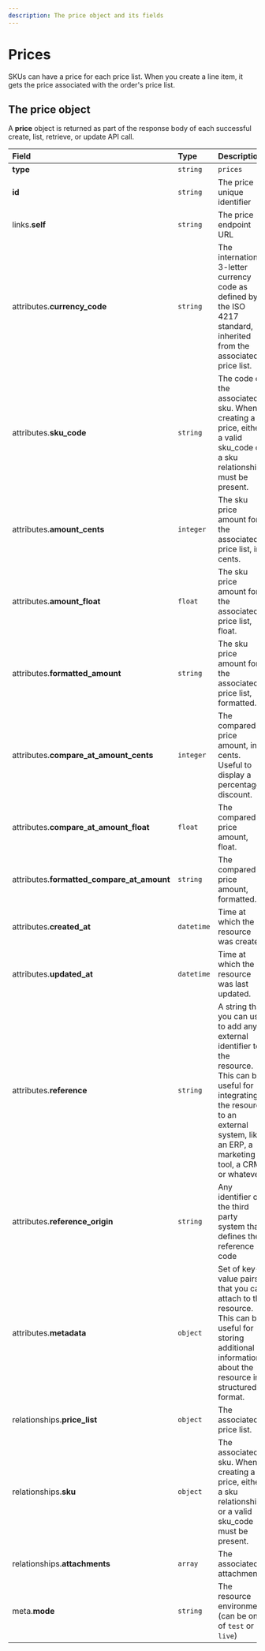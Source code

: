 ```yaml
---
description: The price object and its fields
---
```


# Prices

SKUs can have a price for each price list. When you create a line item, it gets the price associated with the order's price list.

## The price object

A **price** object is returned as part of the response body of each successful create, list, retrieve, or update API call.

| Field | Type | Description |
| :--- | :--- | :--- |
| **type** | `string` | `prices` |
| **id** | `string` | The price unique identifier |
| links.**self** | `string` | The price endpoint URL |
| attributes.**currency\_code** | `string` | The international 3-letter currency code as defined by the ISO 4217 standard, inherited from the associated price list. |
| attributes.**sku\_code** | `string` | The code of the associated sku. When creating a price, either a valid sku\_code or a sku relationship must be present. |
| attributes.**amount\_cents** | `integer` | The sku price amount for the associated price list, in cents. |
| attributes.**amount\_float** | `float` | The sku price amount for the associated price list, float. |
| attributes.**formatted\_amount** | `string` | The sku price amount for the associated price list, formatted. |
| attributes.**compare\_at\_amount\_cents** | `integer` | The compared price amount, in cents. Useful to display a percentage discount. |
| attributes.**compare\_at\_amount\_float** | `float` | The compared price amount, float. |
| attributes.**formatted\_compare\_at\_amount** | `string` | The compared price amount, formatted. |
| attributes.**created\_at** | `datetime` | Time at which the resource was created. |
| attributes.**updated\_at** | `datetime` | Time at which the resource was last updated. |
| attributes.**reference** | `string` | A string that you can use to add any external identifier to the resource. This can be useful for integrating the resource to an external system, like an ERP, a marketing tool, a CRM, or whatever. |
| attributes.**reference\_origin** | `string` | Any identifier of the third party system that defines the reference code |
| attributes.**metadata** | `object` | Set of key-value pairs that you can attach to the resource. This can be useful for storing additional information about the resource in a structured format. |
| relationships.**price\_list** | `object` | The associated price list. |
| relationships.**sku** | `object` | The associated sku. When creating a price, either a sku relationship or a valid sku\_code must be present. |
| relationships.**attachments** | `array` | The associated attachments. |
| meta.**mode** | `string` | The resource environment \(can be one of `test` or `live`\) |

